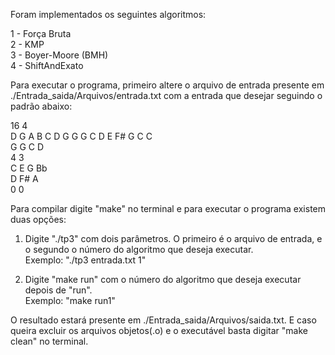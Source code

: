 Foram implementados os seguintes algoritmos:

1 - Força Bruta  
2 - KMP  
3 - Boyer-Moore (BMH)  
4 - ShiftAndExato  

Para executar o programa, primeiro altere o arquivo de entrada presente em ./Entrada_saida/Arquivos/entrada.txt com a entrada que desejar seguindo o padrão abaixo:

16 4  
D G A B C D G G G C D E F# G C C  
G G C D  
4 3  
C E G Bb  
D F# A  
0 0  

Para compilar digite "make" no terminal e para executar o programa existem duas opções:

1. Digite "./tp3" com dois parâmetros. O primeiro é o arquivo de entrada, e o segundo o número do algoritmo que deseja executar.  
Exemplo: "./tp3 entrada.txt 1"

2. Digite "make run" com o número do algoritmo que deseja executar depois de "run".  
Exemplo: "make run1"

O resultado estará presente em ./Entrada_saida/Arquivos/saida.txt. E caso queira excluir os arquivos objetos(.o) e o executável basta digitar "make clean" no terminal.